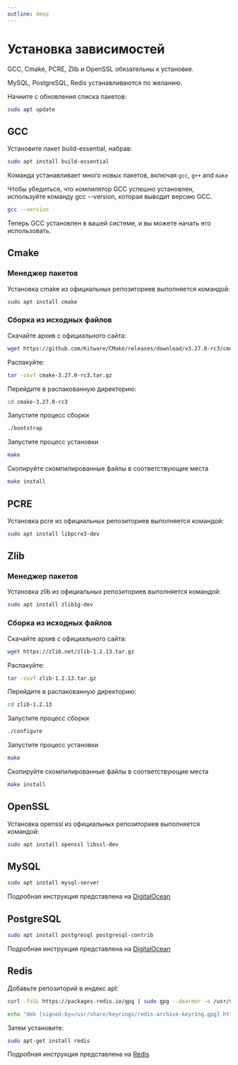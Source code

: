 ```yaml
---
outline: deep
---
```


# Установка зависимостей

GCC, Cmake, PCRE, Zlib и OpenSSL обязательны к установке.

MySQL, PostgreSQL, Redis устанавливаются по желанию.

Начните с обновления списка пакетов:

```bash
sudo apt update
```

## GCC

Установите пакет build-essential, набрав:

```bash
sudo apt install build-essential
```

Команда устанавливает много новых пакетов, включая `gcc`, `g++` and `make`

Чтобы убедиться, что компилятор GCC успешно установлен, используйте команду gcc --version, которая выводит версию GCC.

```bash
gcc --version
```

Теперь GCC установлен в вашей системе, и вы можете начать его использовать.

## Cmake

### Менеджер пакетов

Установка cmake из официальных репозиториев выполняется командой:

```bash
sudo apt install cmake
```

### Сборка из исходных файлов

Скачайте архив с официального сайта:

```bash
wget https://github.com/Kitware/CMake/releases/download/v3.27.0-rc3/cmake-3.27.0-rc3.tar.gz
```

Распакуйте:

```bash
tar -zxvf cmake-3.27.0-rc3.tar.gz
```

Перейдите в распакованную директорию:

```bash
cd cmake-3.27.0-rc3
```

Запустите процесс сборки

```bash
./bootstrap
```

Запустите процесс установки

```bash
make
```

Скопируйте скомпилированные файлы в соответствующие места

```bash
make install
```


## PCRE

Установка pcre из официальных репозиториев выполняется командой:

```bash
sudo apt install libpcre3-dev
```

## Zlib

### Менеджер пакетов

Установка zlib из официальных репозиториев выполняется командой:

```bash
sudo apt install zlib1g-dev
```

### Сборка из исходных файлов

Скачайте архив с официального сайта:

```bash
wget https://zlib.net/zlib-1.2.13.tar.gz
```

Распакуйте:

```bash
tar -zxvf zlib-1.2.13.tar.gz
```

Перейдите в распакованную директорию:

```bash
cd zlib-1.2.13
```

Запустите процесс сборки

```bash
./configure
```

Запустите процесс установки

```bash
make
```

Скопируйте скомпилированные файлы в соответствующие места

```bash
make install
```

## OpenSSL

Установка openssl из официальных репозиториев выполняется командой:

```bash
sudo apt install openssl libssl-dev
```

## MySQL

```bash
sudo apt install mysql-server
```

Подробная инструкция представлена на [DigitalOcean](https://www.digitalocean.com/community/tutorials/how-to-install-mysql-on-ubuntu-20-04)

## PostgreSQL

```bash
sudo apt install postgresql postgresql-contrib
```

Подробная инструкция представлена на [DigitalOcean](https://www.digitalocean.com/community/tutorials/how-to-install-postgresql-on-ubuntu-20-04-quickstart)

## Redis

Добавьте репозиторий в индекс apt:

```bash
curl -fsSL https://packages.redis.io/gpg | sudo gpg --dearmor -o /usr/share/keyrings/redis-archive-keyring.gpg

echo "deb [signed-by=/usr/share/keyrings/redis-archive-keyring.gpg] https://packages.redis.io/deb $(lsb_release -cs) main" | sudo tee /etc/apt/sources.list.d/redis.list
```

Затем установите:

```bash
sudo apt-get install redis
```

Подробная инструкция представлена на [Redis](https://redis.io/docs/getting-started/installation/install-redis-on-linux/)